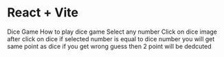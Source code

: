 # React + Vite

Dice Game
How to play dice game
Select any number
Click on dice image
after click on  dice  if selected number is equal to dice number you will get same point as dice 
if you get wrong guess then  2 point will be dedcuted 
